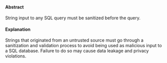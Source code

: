 #### Abstract
String input to any SQL query must be sanitized before the query.

#### Explanation
Strings that originated from an untrusted source must go through a sanitization and validation process to avoid being used as malicious input to a SQL database. Failure to do so may cause data leakage and privacy violations.
